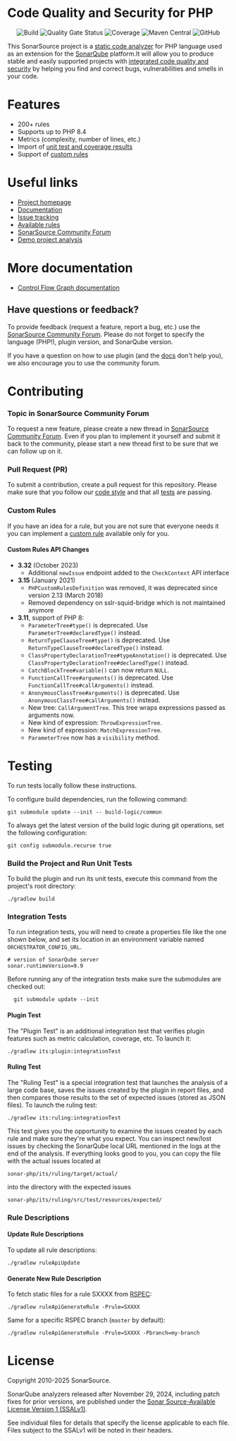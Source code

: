 # Code Quality and Security for PHP 

<p align="center">
  <img alt="Build" src="https://github.com/SonarSource/sonar-php/actions/workflows/build.yml/badge.svg?branch=master">
  <img alt="Quality Gate Status" src="https://next.sonarqube.com/sonarqube/api/project_badges/measure?project=org.sonarsource.php%3Aphp&metric=alert_status">
  <img alt="Coverage" src="https://next.sonarqube.com/sonarqube/api/project_badges/measure?project=org.sonarsource.php%3Aphp&metric=coverage">
  <img alt="Maven Central" src="https://img.shields.io/maven-central/v/org.sonarsource.php/sonar-php-plugin">
  <img alt="GitHub" src="https://img.shields.io/github/license/SonarSource/sonar-php">
</p>

This SonarSource project is a [static code analyzer](https://en.wikipedia.org/wiki/Static_program_analysis) for PHP language used as an extension for the [SonarQube](https://www.sonarqube.org/) platform.It will allow you to produce stable and easily supported projects with [integrated code quality and security](https://www.sonarsource.com/solutions/for-developers/?utm_medium=referral&utm_source=github&utm_campaign=clean-code&utm_content=sonar-php) by helping you find and correct bugs, vulnerabilities and smells in your code.


# Features
* 200+ rules
* Supports up to PHP 8.4
* Metrics (complexity, number of lines, etc.)
* Import of [unit test and coverage results](https://docs.sonarqube.org/latest/analysis/coverage/)
* Support of [custom rules](https://docs.sonarqube.org/latest/analysis/languages/php/)

# Useful links

* [Project homepage](https://www.sonarsource.com/php/)
* [Documentation](https://docs.sonarqube.org/latest/analysis/languages/php/)
* [Issue tracking](https://jira.sonarsource.com/browse/SONARPHP)
* [Available rules](https://rules.sonarsource.com/php)
* [SonarSource Community Forum](https://community.sonarsource.com/)
* [Demo project analysis](https://sonarcloud.io/dashboard?id=monica)

# More documentation

* [Control Flow Graph documentation](doc/CFG.md)

Have questions or feedback?
---------------------------

To provide feedback (request a feature, report a bug, etc.) use the [SonarSource Community Forum](https://community.sonarsource.com/). Please do not forget to specify the language (PHP!), plugin version, and SonarQube version.

If you have a question on how to use plugin (and the [docs](https://docs.sonarqube.org/latest/analysis/languages/php/) don't help you), we also encourage you to use the community forum.

# Contributing

### Topic in SonarSource Community Forum

To request a new feature, please create a new thread in [SonarSource Community Forum](https://community.sonarsource.com/). Even if you plan to implement it yourself and submit it back to the community, please start a new thread first to be sure that we can follow up on it.

### Pull Request (PR)
To submit a contribution, create a pull request for this repository. Please make sure that you follow our [code style](https://github.com/SonarSource/sonar-developer-toolset) and that all [tests](#testing) are passing.

### Custom Rules
If you have an idea for a rule, but you are not sure that everyone needs it you can implement a [custom rule](https://docs.sonarqube.org/latest/analysis/languages/php/) available only for you.

#### Custom Rules API Changes
- **3.32** (October 2023)
    * Additional `newIssue` endpoint added to the `CheckContext` API interface
- **3.15** (January 2021)
    * `PHPCustomRulesDefinition` was removed, it was deprecated since version 2.13 (March 2018)
    * Removed dependency on sslr-squid-bridge which is not maintained anymore
- **3.11**, support of PHP 8:
    * `ParameterTree#type()` is deprecated. Use `ParameterTree#declaredType()` instead.
    * `ReturnTypeClauseTree#type()` is deprecated. Use `ReturnTypeClauseTree#declaredType()` instead.
    * `ClassPropertyDeclarationTree#typeAnnotation()` is deprecated. Use `ClassPropertyDeclarationTree#declaredType()` instead.
    * `CatchBlockTree#variable()` can now return `NULL`.
    * `FunctionCallTree#arguments()` is deprecated. Use `FunctionCallTree#callArguments()` instead.
    * `AnonymousClassTree#arguments()` is deprecated. Use `AnonymousClassTree#callArguments()` instead.
    * New tree: `CallArgumentTree`. This tree wraps expressions passed as arguments now.   
    * New kind of expression: `ThrowExpressionTree`.
    * New kind of expression: `MatchExpressionTree`.
    * `ParameterTree` now has a `visibility` method.
    

# <a name="testing"></a>Testing
To run tests locally follow these instructions.

To configure build dependencies, run the following command:

```shell
git submodule update --init -- build-logic/common
```

To always get the latest version of the build logic during git operations, set the following configuration:

```shell
git config submodule.recurse true
```

### Build the Project and Run Unit Tests
To build the plugin and run its unit tests, execute this command from the project's root directory:
```shell
./gradlew build
```

### Integration Tests
To run integration tests, you will need to create a properties file like the one shown below, and set its location in an environment variable named `ORCHESTRATOR_CONFIG_URL`.
```properties
# version of SonarQube server
sonar.runtimeVersion=9.9
```
Before running any of the integration tests make sure the submodules are checked out:
```shell
  git submodule update --init
```
#### Plugin Test
The "Plugin Test" is an additional integration test that verifies plugin features such as metric calculation, coverage, etc. To launch it:
```shell
./gradlew its:plugin:integrationTest
```

#### Ruling Test
The "Ruling Test" is a special integration test that launches the analysis of a large code base, saves the issues created by the plugin in report files, and then compares those results to the set of expected issues (stored as JSON files). To launch the ruling test:
```shell
./gradlew its:ruling:integrationTest
```

This test gives you the opportunity to examine the issues created by each rule and make sure they're what you expect. You can inspect new/lost issues by checking the SonarQube local URL mentioned in the logs at the end of the analysis.
If everything looks good to you, you can copy the file with the actual issues located at
```
sonar-php/its/ruling/target/actual/
```
into the directory with the expected issues
```
sonar-php/its/ruling/src/test/resources/expected/
```

### Rule Descriptions

#### Update Rule Descriptions

To update all rule descriptions:

```shell
./gradlew ruleApiUpdate
```

#### Generate New Rule Description

To fetch static files for a rule SXXXX from [RSPEC](https://github.com/SonarSource/rspec):

```shell
./gradlew ruleApiGenerateRule -Prule=SXXXX
```

Same for a specific RSPEC branch (`master` by default):

```shell
./gradlew ruleApiGenerateRule -Prule=SXXXX -Pbranch=my-branch
```

# License

Copyright 2010-2025 SonarSource.

SonarQube analyzers released after November 29, 2024, including patch fixes for prior versions,
are published under the [Sonar Source-Available License Version 1 (SSALv1)](LICENSE.txt).

See individual files for details that specify the license applicable to each file.
Files subject to the SSALv1 will be noted in their headers.
